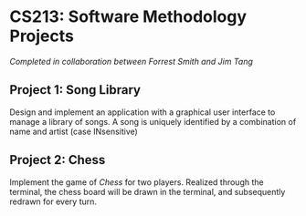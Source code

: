 # CS213: Software Methodology Projects
*Completed in collaboration between Forrest Smith and Jim Tang*

## Project 1: Song Library
Design and implement an application with a graphical user interface to manage a library of songs. A song is uniquely identified by a combination of name and artist (case INsensitive)

## Project 2: Chess
Implement the game of _Chess_ for two players. Realized through the terminal, the chess board will be drawn in the terminal, and subsequently redrawn for every turn.